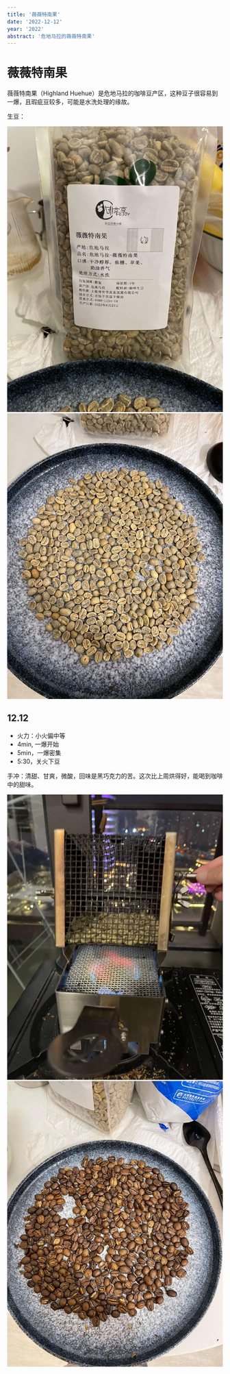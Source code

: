```yaml
---
title: '薇薇特南果'
date: '2022-12-12'
year: '2022'
abstract: '危地马拉的薇薇特南果'
---
```


# 薇薇特南果

薇薇特南果（Highland Huehue）是危地马拉的咖啡豆产区，这种豆子很容易到一爆，且瑕疵豆较多，可能是水洗处理的缘故。

生豆：

![highland-huehue-raw-bean-package](https://raw.githubusercontent.com/went2/coffee-roaster/master/%E5%8D%B1%E5%9C%B0%E9%A9%AC%E6%8B%89/images/highland-huehue-raw-bean-package.png)![highland-huehue-raw-bean](https://raw.githubusercontent.com/went2/coffee-roaster/master/%E5%8D%B1%E5%9C%B0%E9%A9%AC%E6%8B%89/images/highland-huehue-raw-bean.png)

## 12.12

- 火力：小火偏中等
- 4min, 一爆开始
- 5min，一爆密集
- 5:30，关火下豆

手冲：清甜、甘爽，微酸，回味是黑巧克力的苦。这次比上周烘得好，能喝到咖啡中的甜味。

![fire](https://raw.githubusercontent.com/went2/coffee-roaster/master/%E5%8D%B1%E5%9C%B0%E9%A9%AC%E6%8B%89/images/fire.png)![roasted-bean](https://raw.githubusercontent.com/went2/coffee-roaster/master/%E5%8D%B1%E5%9C%B0%E9%A9%AC%E6%8B%89/images/roasted-bean.png)